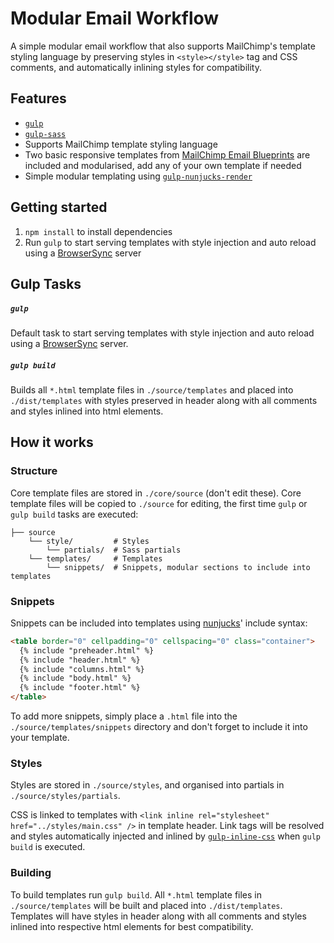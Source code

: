 # Modular Email Workflow

A simple modular email workflow that also supports MailChimp's template styling language by preserving styles in `<style></style>` tag and CSS comments, and automatically inlining styles for compatibility.

## Features

- [`gulp`](https://www.npmjs.com/package/gulp)
- [`gulp-sass`](https://www.npmjs.com/package/gulp-sass)
- Supports MailChimp template styling language
- Two basic responsive templates from [MailChimp Email Blueprints](https://github.com/mailchimp/Email-Blueprints) are included and modularised, add any of your own template if needed
- Simple modular templating using [`gulp-nunjucks-render`](https://www.npmjs.com/package/gulp-nunjucks-render)

## Getting started

1. `npm install` to install dependencies
2. Run `gulp` to start serving templates with style injection and auto reload using a [BrowserSync](http://www.browsersync.io/) server

## Gulp Tasks

##### `gulp`

Default task to start serving templates with style injection and auto reload using a [BrowserSync](http://www.browsersync.io/) server.

##### `gulp build`

Builds all `*.html` template files in `./source/templates` and placed into `./dist/templates` with styles preserved in header along with all comments and styles inlined into html elements.

## How it works

### Structure

Core template files are stored in `./core/source` (don't edit these). Core template files will be copied to `./source` for editing, the first time `gulp` or `gulp build` tasks are executed:

```
├── source
    └── style/         # Styles
        └── partials/  # Sass partials
    └── templates/     # Templates
        └── snippets/  # Snippets, modular sections to include into templates
```

### Snippets

Snippets can be included into templates using [nunjucks](http://mozilla.github.io/nunjucks/)' include syntax:

```html
<table border="0" cellpadding="0" cellspacing="0" class="container">
  {% include "preheader.html" %}
  {% include "header.html" %}
  {% include "columns.html" %}
  {% include "body.html" %}
  {% include "footer.html" %}
</table>
```
To add more snippets, simply place a `.html` file into the `./source/templates/snippets` directory and don't forget to include it into your template.

### Styles

Styles are stored in `./source/styles`, and organised into partials in `./source/styles/partials`.

CSS is linked to templates with `<link inline rel="stylesheet" href="../styles/main.css" />` in template header. Link tags will be resolved and styles automatically injected and inlined by [`gulp-inline-css`](https://www.npmjs.com/package/gulp-inline-css) when `gulp build` is executed.

### Building

To build templates run `gulp build`. All `*.html` template files in `./source/templates` will be built and placed into `./dist/templates`. Templates will have styles in header along with all comments and styles inlined into respective html elements for best compatibility.
